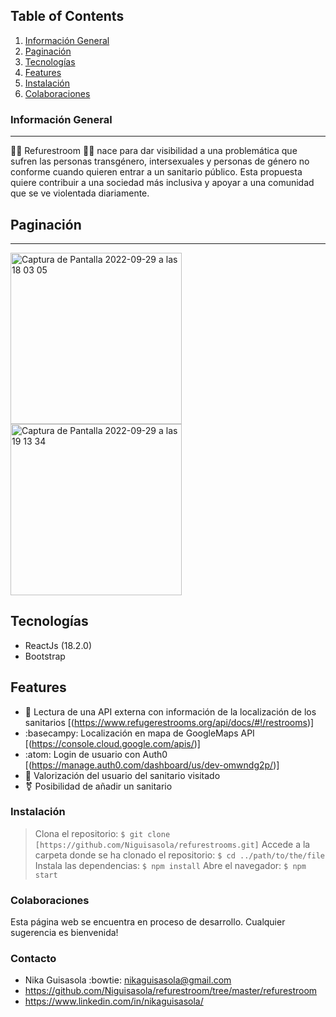 ## Table of Contents

1. [Información General](#información-general)
2. [Paginación](#paginación)
3. [Tecnologías](#tecnologías)
4. [Features](#features)
5. [Instalación](#instalación)
6. [Colaboraciones](#colaboraciones)


### Información General 
***
:transgender_flag:	Refurestroom :rainbow_flag:	 nace para dar visibilidad a una problemática que sufren las personas transgénero, intersexuales y personas de género no conforme cuando quieren entrar a un sanitario público. Esta propuesta quiere contribuir a una sociedad más inclusiva y apoyar a una comunidad que se ve violentada diariamente.

## Paginación 
***
<img width="274" alt="Captura de Pantalla 2022-09-29 a las 18 03 05" src="https://user-images.githubusercontent.com/105283243/193094434-207c06c2-e646-4497-8a84-b1188006ba8c.png">
<img width="274" alt="Captura de Pantalla 2022-09-29 a las 19 13 34" src="https://user-images.githubusercontent.com/105283243/193097474-4d41f623-ecbd-45f6-a363-50afc0dae770.png">


## Tecnologías
* ReactJs (18.2.0)
* Bootstrap 

## Features
* :roll_of_paper:	Lectura de una API externa con información de la localización de los sanitarios [(https://www.refugerestrooms.org/api/docs/#!/restrooms)]
* :basecampy:	Localización en mapa de GoogleMaps API [(https://console.cloud.google.com/apis/)]
* :atom: Login de usuario con Auth0 [(https://manage.auth0.com/dashboard/us/dev-omwndg2p/)]
* :star2:	Valorización del usuario del sanitario visitado
* :transgender_symbol: Posibilidad de añadir un sanitario

### Instalación

 > Clona el repositorio: ```$ git clone [https://github.com/Niguisasola/refurestrooms.git]```
 > Accede a la carpeta donde se ha clonado el repositorio: ```$ cd ../path/to/the/file```
 > Instala las dependencias: ```$ npm install```
 > Abre el navegador: ```$ npm start```

### Colaboraciones

Esta página web se encuentra en proceso de desarrollo. Cualquier sugerencia es bienvenida! 

### Contacto

* Nika Guisasola :bowtie:	 nikaguisasola@gmail.com
* https://github.com/Niguisasola/refurestroom/tree/master/refurestroom
* https://www.linkedin.com/in/nikaguisasola/ 
